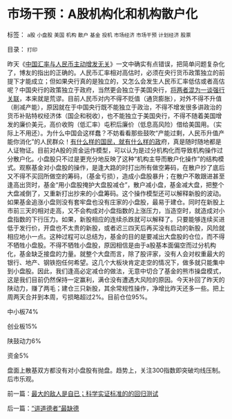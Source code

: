 # 市场干预：A股机构化和机构散户化

标签： `a股` `小盘股` `美国` `机构` `散户` `基金` `投机` `市场经济` `市场干预` `计划经济` `股票` 

目录： `打印`

昨天《[中国汇率与人民币主动增发无关](../../../2010/6/22/外汇储备说明政府相对廉洁；.md)》一文中确实有点错误，把简单问题复杂化了，博友的指出的正确的。人民币汇率相对高估时，必须在央行货币政策独立的前提下才能成立；但如果央行真的是独立的，又怎么会发生人民币汇率低估或者高估呢？中国央行的政策独立于政府，当然更会独立于美国央行，[将两者混为一谈强行关联](http://blog.sina.com.cn/s/%E4%B8%AD%E5%9B%BD%E5%BA%94%E8%AF%A5%E5%8D%87%E5%80%BC%E4%BA%BA%E6%B0%91%E5%B8%81%E6%88%90%E4%B8%BA%E7%BE%8E%E5%85%83%E9%80%86%E5%B7%AE%E5%9B%BD)，本来就是荒谬。目前人民币对内不得不贬值（通货膨胀），对外不得不升值（削减产能），原因就在于中国央行既不能独立于政治，不得不增发很多讲政治的货币补贴特权经济体（国企和税收），也不能独立于美国央行，不得不随着美国增发的廉价美元，高价收购（低汇率）屯积后廉价（低息高风险）借给美国用。（实际上不用还）。为什么中国会这样蠢？不妨看看那些鼓吹“产能过剩，人民币升值产能你消化”的人民群众！[有什么样的国民，就有什么样的政](../../../2010/4/15/“反对派”不是“对抗派”.md)府，真是随时随地都是人证物证。目前对A股的资金运作模型，可以认为是过分机构化而导致机构操作过分散户化。小盘股只不过是更充分地反映了这种“机构主导而散户化操作”的结构模式。观察基金对小盘股的操作，是逢大路的时打出所有做空筹码，在散户抄了底后又不得不买回所做空的筹码，（基金亏损），造成小盘股暴升；在散户不敢跟进甚至逢高出货时，基金“用小盘股掩护大盘股减仓”，散户减小盘，基金减大盘，把整个大盘减倒了，又重新打出抄来的小盘筹码。这个操作模型还可以解释新股的波动。如果基金追涨小盘则没有套牢盘也没有庄家的小盘股，最易于建仓。同时在新股上市前三天的相对走高，又不会构成对小盘指数的上涨压力，当造空时，就造成对小盘指数的下行压力。如果，新股相应的连续杀跌就可以解释了。只要能够连续买进低于发行价，开盘也不太贵的新股，或者迟三四天后再买没有启动的新股，风险就相应地小一点。这种过程可以总结为，基金的目的是要减出大盘股的仓位，而不得不牺牲小盘股。不得不牺牲小盘股，原因相信是由于a股基本面偏空而过分机构化，基金缺乏接盘的力量。就整个大盘而言，除了股评家，没有人会对权重最大的银行、地产、钢铁抱任何希望。这几个大板块肯定走空的情况下，做多就只能集中到小盘股。因此，我们逢高必定减仓的做法，无意中切合了基金的熊市操盘模式，这是我们目前仍然保持一定赢利，满仓没有遭遇大风险的原因。今天补回了昨天的陕动力，赚了两毛；建仓三只新股，其余常规性操作，净增比昨天还多一些。把上周两天合并到本周，亏损略超过2%。目前仓位95%。

中小板74%

创业板15%

陕鼓动力6%

资金5%



盘面上散基双方都没有对小盘股有抛盘。趋势上，关注300指数即突破均线压制。后市乐观。

前一篇：[最大的敌人是自已；科学实证标准的的回归测试](../../../2010/6/22/最大的敌人是自已；科学实证标准的的回归测试.md)

后一篇：[“讲道德者”最缺德](../../../2010/6/23/“讲道德者”最缺德.md)